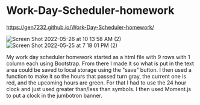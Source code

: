 # Work-Day-Scheduler-homework

https://gen7232.github.io/Work-Day-Scheduler-homework/

![Screen Shot 2022-05-26 at 10 13 58 AM (2)](https://user-images.githubusercontent.com/100956840/170602235-875bd559-c4c5-4e1f-933c-c43196b91084.png)
![Screen Shot 2022-05-25 at 7 18 01 PM (2)](https://user-images.githubusercontent.com/100956840/170602244-872bed42-9eca-4b5e-8148-dee62733badb.png)

My work day scheduler homework started as a html file with 9 rows with 1 column each using Bootstrap. From there I made it so what is put in the text area could be saved to local storage using the "save" button. I then used a function to make it so the hours that passed turn gray, the current one is red, and the upcoming hours are green. For that I had to use the 24 hour clock and just used greater than/less than symbols. I then used Moment.js to put a clock in the jumbotron banner.
